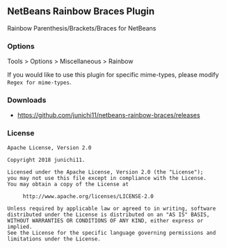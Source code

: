 ## NetBeans Rainbow Braces Plugin

Rainbow Parenthesis/Brackets/Braces for NetBeans

### Options

Tools > Options > Miscellaneous > Rainbow

If you would like to use this plugin for specific mime-types, please modify `Regex for mime-types`.

### Downloads

- https://github.com/junichi11/netbeans-rainbow-braces/releases

### License

```
Apache License, Version 2.0

Copyright 2018 junichi11.

Licensed under the Apache License, Version 2.0 (the "License");
you may not use this file except in compliance with the License.
You may obtain a copy of the License at

     http://www.apache.org/licenses/LICENSE-2.0

Unless required by applicable law or agreed to in writing, software
distributed under the License is distributed on an "AS IS" BASIS,
WITHOUT WARRANTIES OR CONDITIONS OF ANY KIND, either express or implied.
See the License for the specific language governing permissions and
limitations under the License.
```
